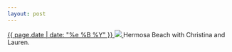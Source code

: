 ```yaml
---
layout: post
---
```


<p>
  <a href="/292">
    <time>{{ page.date | date: "%e %B %Y" }}</time>
    <img src="{{ site.assets_url }}/292.jpg">
  </a>
  Hermosa Beach with Christina and Lauren.
</p>
